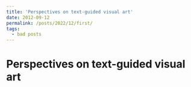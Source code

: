 ```yaml
---
title: 'Perspectives on text-guided visual art'
date: 2012-09-12
permalink: /posts/2022/12/first/
tags:
  - bad posts
---
```


# Perspectives on text-guided visual art
